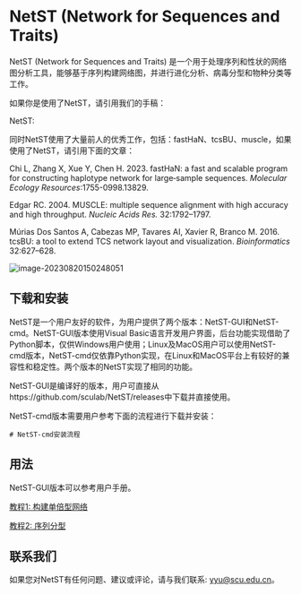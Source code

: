 

# NetST (Network for Sequences and Traits)

NetST (Network for Sequences and Traits) 是一个用于处理序列和性状的网络图分析工具，能够基于序列构建网络图，并进行进化分析、病毒分型和物种分类等工作。

如果你是使用了NetST，请引用我们的手稿：

NetST:

同时NetST使用了大量前人的优秀工作，包括：fastHaN、tcsBU、muscle，如果使用了NetST，请引用下面的文章：

Chi L, Zhang X, Xue Y, Chen H. 2023. fastHaN: a fast and scalable program for constructing haplotype network for large‐sample sequences. *Molecular Ecology Resources*:1755-0998.13829.

Edgar RC. 2004. MUSCLE: multiple sequence alignment with high accuracy and high throughput. *Nucleic Acids Res.* 32:1792–1797.

Múrias Dos Santos A, Cabezas MP, Tavares AI, Xavier R, Branco M. 2016. tcsBU: a tool to extend TCS network layout and visualization. *Bioinformatics* 32:627–628.

![image-20230820150248051](https://cdn.jsdelivr.net/gh/plant720/TyporaPic/img/202308201504998.png)

## 下载和安装

NetST是一个用户友好的软件，为用户提供了两个版本：NetST-GUI和NetST-cmd。NetST-GUI版本使用Visual Basic语言开发用户界面，后台功能实现借助了Python脚本，仅供Windows用户使用；Linux及MacOS用户可以使用NetST-cmd版本，NetST-cmd仅依靠Python实现，在Linux和MacOS平台上有较好的兼容性和稳定性。两个版本的NetST实现了相同的功能。

NetST-GUI是编译好的版本，用户可直接从https://github.com/sculab/NetST/releases中下载并直接使用。

NetST-cmd版本需要用户参考下面的流程进行下载并安装：

```shell
# NetST-cmd安装流程
```

## 用法

NetST-GUI版本可以参考用户手册。

[教程1: 构建单倍型网络]()

[教程2: 序列分型]()

## 联系我们

如果您对NetST有任何问题、建议或评论，请与我们联系: yyu@scu.edu.cn。














